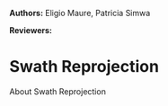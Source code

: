 <!-- @format -->

**Authors:** Eligio Maure, Patricia Simwa

**Reviewers:**

# Swath Reprojection

About Swath Reprojection

